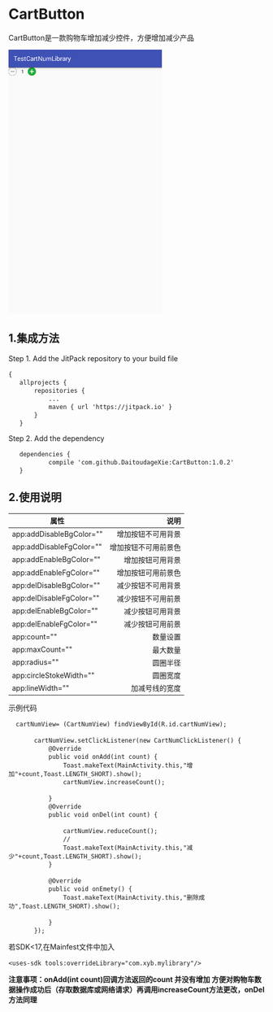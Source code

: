 # CartButton
CartButton是一款购物车增加减少控件，方便增加减少产品

![展示](https://github.com/DaitoudageXie/CartButton/raw/master/pic/1.png)
## 1.集成方法
 Step 1. Add the JitPack repository to your build file
 ```
 {
  	allprojects {
		repositories {
			...
			maven { url 'https://jitpack.io' }
		}
	}
 ```
 Step 2. Add the dependency
 ```
 	dependencies {
	        compile 'com.github.DaitoudageXie:CartButton:1.0.2'
	}

 ```
 
## 2.使用说明
|属性      |说明   |
|---------|-------:|
|app:addDisableBgColor=""|增加按钮不可用背景|
|app:addDisableFgColor=""|增加按钮不可用前景色|
|app:addEnableBgColor=""|增加按钮可用背景|
|app:addEnableFgColor=""|增加按钮可用前景色|
|app:delDisableBgColor=""|减少按钮不可用背景|
| app:delDisableFgColor=""|减少按钮不可用前景|
| app:delEnableBgColor=""|减少按钮可用背景|
|app:delEnableFgColor=""|减少按钮可用前景|
|app:count=""|数量设置|
| app:maxCount=""|最大数量|
|app:radius=""|圆圈半径|
| app:circleStokeWidth=""|圆圈宽度|
| app:lineWidth=""|加减号线的宽度|
 
 示例代码
 ```
   cartNumView= (CartNumView) findViewById(R.id.cartNumView);

        cartNumView.setClickListener(new CartNumClickListener() {
            @Override
            public void onAdd(int count) {
                Toast.makeText(MainActivity.this,"增加"+count,Toast.LENGTH_SHORT).show();
                cartNumView.increaseCount();

            }
            @Override
            public void onDel(int count) {

                cartNumView.reduceCount();
                //
                Toast.makeText(MainActivity.this,"减少"+count,Toast.LENGTH_SHORT).show();
            }

            @Override
            public void onEmety() {
                Toast.makeText(MainActivity.this,"删除成功",Toast.LENGTH_SHORT).show();

            }
        });
 ```

 若SDK<17,在Mainfest文件中加入
 ```
<uses-sdk tools:overrideLibrary="com.xyb.mylibrary"/>

 ```
 
 **注意事项：onAdd(int count)回调方法返回的count 并没有增加 方便对购物车数据操作成功后（存取数据库或网络请求）再调用increaseCount方法更改，onDel方法同理**

